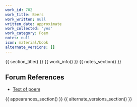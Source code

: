 ```yaml
---
work_id: 702
work_title: Beers
work_written: null
written_date: approximate
work_collected: 'yes'
work_category: Poem
notes: null
icon: material/book
alternate_versions: []
---
```


{{ section_title() }}
{{ work_info() }}
{{ notes_section() }}
## Forum References
- [Text of poem](https://bukowskiforum.com/showthread.php?t=4170)

{{ appearances_section() }}
{{ alternate_versions_section() }}